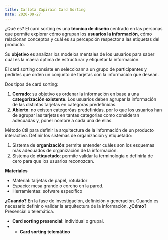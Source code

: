 ```yaml
---
title: Carlota Zapirain Card Sorting
Date: 2020-09-27
--- 
```


¿Qué es?
El card sorting es una **técnica de diseño** centrado en las personas que permite explorar cómo agrupan los **usuarios la información**, cómo relacionan conceptos y cuál es su percepción respector a las etiquetas del producto. 

Su **objetivo** es analizar los modelos mentales de los usuarios para saber cuál es la maera óptima de estructurar y etiquetar la información.

El card sorting consiste en seleccioanr a un grupo de participantes y pedirles que orden un conjunto de tarjetas con la información que desean. 

Dos tipos de card sorting:
1. **Cerrado**: su objetivo es ordenar la información en base a una **categorización existente**. Los usuarios deben agrupar la información de las distintas tarjetas en categoras predefinidas. 
2. **Abierto**: no existen categoróas predefinidas, por lo que los usuarios han de agrupar las tarjetas en tantas categorias como consideran adecuadas y, poner nombre a cada una de ellas. 

Método útil para definir la arquitectura de la información de un producto interactivo. 
Definir los sistemas de organización y etiquetado:
1. Sistema de **organización**:permite entender cuáles son los esquemas más adecuados de organización de la información.
2. Sistema de **etiquetado**: permite validar la terminologia o definirla de cero para que los usuarios reconozcan.

__Materiales__
+ Material: tarjetas de papel, rotulador
+ Espacio: mesa grande o corcho en la pared.
+ Herramientas: sofware específico

__¿Cuando?__
En la fase de investigación, definición y generación. Cuando es necesario definir o validar la arquitectura de la información.
__¿Cómo?__
Presencial o telemática.
+ **Card sorting presencial**: individual o grupal. 
+ + **Card sorting telemático**




